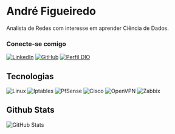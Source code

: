 # André Figueiredo
Analista de Redes com interesse em aprender Ciência de Dados.

### Conecte-se comigo
[![LinkedIn](https://img.shields.io/badge/-LinkedIn-000?style=for-the-badge&logo=linkedin&logoColor=30A3DC)](https://www.linkedin.com/in/andr%C3%A9-figueiredo-26165663//)
[![GitHub](https://img.shields.io/badge/github-%23121011.svg?style=for-the-badge&logo=github)](https://github.com/andrepinhofig) 
[![Perfil DIO](https://img.shields.io/badge/DIO-000?style=for-the-badge)](https://web.dio.me/users/andrepinhofig/)

## Tecnologias
![Linux](https://img.shields.io/badge/Linux-000?style=for-the-badge&logo=linux&logoColor=white)
![Iptables](https://img.shields.io/badge/Iptables-000?style=for-the-badge&logo=iptables&logoColor=iptables)
![PfSense](https://img.shields.io/badge/PfSense-000?style=for-the-badge&logo=pfsense&logoColor=pfsense)
![Cisco](https://img.shields.io/badge/Cisco-000?style=for-the-badge&logo=cisco&logoColor=white)
![OpenVPN](https://img.shields.io/badge/OpenVPN-000?style=for-the-badge&logo=openvpn&logoColor=white)
![Zabbix](https://img.shields.io/badge/Zabbix-000?style=for-the-badge&logo=zabbix&logoColor=white)

## Github Stats
![GitHub Stats](https://github-readme-stats.vercel.app/api?username=andrepinhofig&theme=transparent&bg_color=000&border_color=30A3DC&show_icons=true&icon_color=30A3DC&title_color=E94D5F&text_color=FFF)
